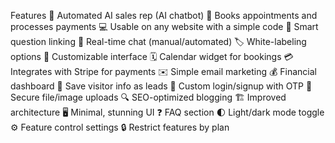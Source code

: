 Features
🤖 Automated AI sales rep (AI chatbot)
📅 Books appointments and processes payments
💻 Usable on any website with a simple code
🧠 Smart question linking
💬 Real-time chat (manual/automated)
🏷️ White-labeling options
🎨 Customizable interface
🗓️ Calendar widget for bookings
💳 Integrates with Stripe for payments
✉️ Simple email marketing
💰 Financial dashboard
💾 Save visitor info as leads
🔐 Custom login/signup with OTP
📲 Secure file/image uploads
🔍 SEO-optimized blogging
🏗️ Improved architecture
🖥️ Minimal, stunning UI
❓ FAQ section
🌓 Light/dark mode toggle
⚙️ Feature control settings
🔒 Restrict features by plan
